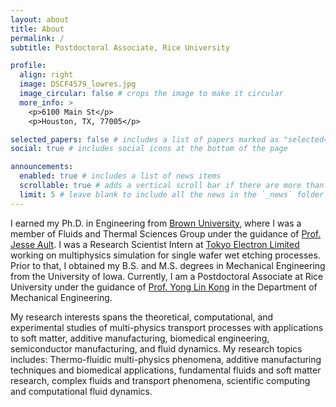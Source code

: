 ```yaml
---
layout: about
title: About
permalink: /
subtitle: Postdoctoral Associate, Rice University

profile:
  align: right
  image: DSCF4579_lowres.jpg
  image_circular: false # crops the image to make it circular
  more_info: >
    <p>6100 Main St</p>
    <p>Houston, TX, 77005</p>

selected_papers: false # includes a list of papers marked as "selected={true}"
social: true # includes social icons at the bottom of the page

announcements:
  enabled: true # includes a list of news items
  scrollable: true # adds a vertical scroll bar if there are more than 3 news items
  limit: 5 # leave blank to include all the news in the `_news` folder
---
```


I earned my Ph.D. in Engineering from [Brown University](http://www.brown.edu), where I was a member of Fluids and Thermal Sciences Group under the guidance of [Prof. Jesse Ault](https://sites.brown.edu/aultlab/). I was a Research Scientist Intern at [Tokyo Electron Limited](https://www.tel.com/) working on multiphysics simulation for single wafer wet etching processes. Prior to that, I obtained my B.S. and M.S. degrees in Mechanical Engineering from the University of Iowa. Currently, I am a Postdoctoral Associate at Rice University under the guidance of [Prof. Yong Lin Kong](https://profiles.rice.edu/faculty/yong-lin-kong) in the Department of Mechanical Engineering.

My research interests spans the theoretical, computational, and experimental studies of multi-physics transport processes with applications to soft matter, additive manufacturing, biomedical engineering, semiconductor manufacturing, and fluid dynamics. My research topics includes: Thermo-fluidic multi-physics phenomena, additive manufacturing techniques and biomedical applications, fundamental fluids and soft matter research, complex fluids and transport phenomena, scientific computing and computational fluid dynamics.
